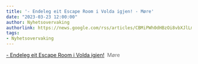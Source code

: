 ```yaml
---
title: '- Endeleg eit Escape Room i Volda igjen! - Møre'
date: "2023-03-23 12:00:00"
author: Nyhetsovervaking
authorlink: https://news.google.com/rss/articles/CBMiPWh0dHBzOi8vbXJlLm5vL2VuZGVsZWctZWl0LWVzY2FwZS1yb29tLWktdm9sZGEtaWdqZW4vMTkuMTU3OTbSAQA?oc=5
tags:
- Nyhetsovervaking
---
```

<a href="https://news.google.com/rss/articles/CBMiPWh0dHBzOi8vbXJlLm5vL2VuZGVsZWctZWl0LWVzY2FwZS1yb29tLWktdm9sZGEtaWdqZW4vMTkuMTU3OTbSAQA?oc=5" target="_blank">- Endeleg eit Escape Room i Volda igjen!</a>&nbsp;&nbsp;<font color="#6f6f6f">Møre</font>